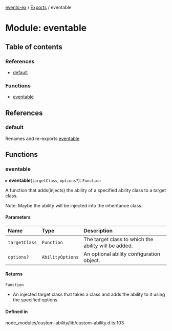 [events-ex](../README.md) / [Exports](../modules.md) / eventable

# Module: eventable

## Table of contents

### References

- [default](eventable.md#default)

### Functions

- [eventable](eventable.md#eventable)

## References

### default

Renames and re-exports [eventable](eventable.md#eventable)

## Functions

### eventable

▸ **eventable**(`targetClass`, `options?`): `Function`

A function that adds(injects) the ability of a specified ability class to a target class.

Note: Maybe the ability will be injected into the inheritance class.

#### Parameters

| Name | Type | Description |
| :------ | :------ | :------ |
| `targetClass` | `Function` | The target class to which the ability will be added. |
| `options?` | `AbilityOptions` | An optional ability configuration object. |

#### Returns

`Function`

- An injected target class that takes a class and adds the ability to it using the specified
                      options.

#### Defined in

node_modules/custom-ability/lib/custom-ability.d.ts:103
